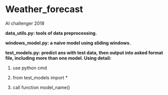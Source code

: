 # Weather_forecast
AI challenger 2018

**data_utils.py: tools of data preprocessing.**

**windows_model.py: a naive model using sliding windows.**

**test_models.py: predict ans with test data, then output into asked format file, including more than one model. Using detail:**

1. use python cmd

2. from test_models import *

3. call function model_name()